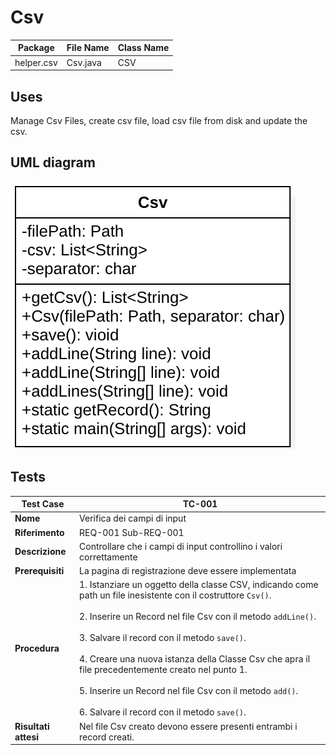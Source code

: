 # Csv

|Package|File Name|Class Name|
|----------|---------|-------|
|helper.csv|Csv.java|CSV|

## Uses

Manage Csv Files, create csv file, load csv file from disk and update the csv.

## UML diagram 
![CSV UML Diagram](img/Csv.png)

## Tests
|Test Case      | TC-001                               |
|---------------|--------------------------------------|
|**Nome**       |Verifica dei campi di input |
|**Riferimento**|REQ-001 Sub-REQ-001                               |
|**Descrizione**|Controllare che i campi di input controllino i valori correttamente |
|**Prerequisiti**| La pagina di registrazione deve essere implementata |
|**Procedura**     |1. Istanziare un oggetto della classe CSV, indicando come path un file inesistente con il costruttore `Csv()`. <br><br> 2. Inserire un Record nel file Csv con il metodo `addLine()`. <br><br> 3. Salvare il record con il metodo `save()`. <br><br> 4. Creare una nuova istanza della Classe Csv che apra il file precedentemente creato nel punto 1. <br><br> 5. Inserire un Record nel file Csv con il metodo `add()`.<br><br> 6. Salvare il record con il metodo `save()`. |
|**Risultati attesi** | Nel file Csv creato devono essere presenti entrambi i record creati. |